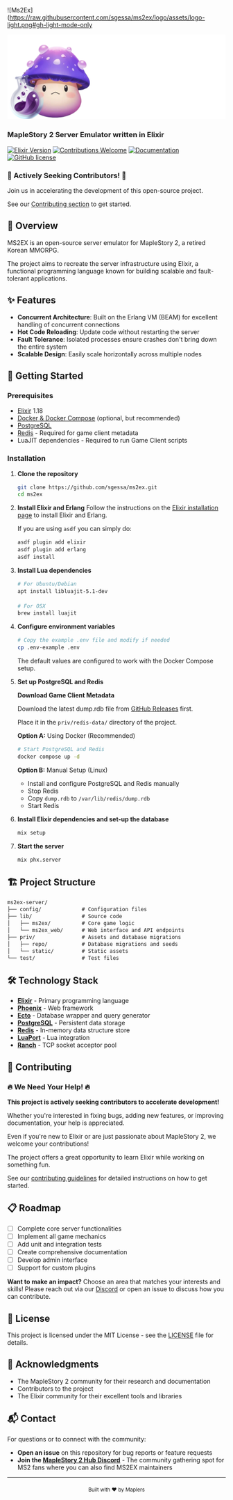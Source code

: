 ![Ms2Ex](https://raw.githubusercontent.com/sgessa/ms2ex/logo/assets/logo-light.png#gh-light-mode-only

![Ms2Ex](https://raw.githubusercontent.com/sgessa/ms2ex/logo/assets/logo-dark.png#gh-dark-mode-only)

### MapleStory 2 Server Emulator written in Elixir

[![Elixir Version](https://img.shields.io/badge/elixir-1.18-blueviolet.svg)](https://elixir-lang.org/)
[![Contributions Welcome](https://img.shields.io/badge/contributions-welcome-brightgreen.svg)](CONTRIBUTING.md)
[![Documentation](https://img.shields.io/badge/📚_documentation-online-brightgreen.svg)](https://sgessa.github.io/ms2ex)
[![GitHub license](https://img.shields.io/badge/license-MIT-blue.svg)](LICENSE)

### 🚀 Actively Seeking Contributors! 🚀

Join us in accelerating the development of this open-source project.

See our [Contributing section](#-contributing) to get started.

## 🌟 Overview

MS2EX is an open-source server emulator for MapleStory 2, a retired Korean MMORPG.

The project aims to recreate the server infrastructure using Elixir, a functional programming language known for building scalable and fault-tolerant applications.

## ✨ Features

- **Concurrent Architecture**: Built on the Erlang VM (BEAM) for excellent handling of concurrent connections
- **Hot Code Reloading**: Update code without restarting the server
- **Fault Tolerance**: Isolated processes ensure crashes don't bring down the entire system
- **Scalable Design**: Easily scale horizontally across multiple nodes

## 🚀 Getting Started

### Prerequisites

- [Elixir](https://elixir-lang.org/install.html) 1.18
- [Docker & Docker Compose](https://docs.docker.com/compose) (optional, but recommended)
- [PostgreSQL](https://www.postgresql.org/download)
- [Redis](https://redis.io/download) - Required for game client metadata
- LuaJIT dependencies - Required to run Game Client scripts

### Installation

1. **Clone the repository**
   ```bash
   git clone https://github.com/sgessa/ms2ex.git
   cd ms2ex
   ```

2. **Install Elixir and Erlang**
   Follow the instructions on the [Elixir installation page](https://elixir-lang.org/install.html) to install Elixir and Erlang.

   If you are using `asdf` you can simply do:

   ```bash
   asdf plugin add elixir
   asdf plugin add erlang
   asdf install
   ```

3. **Install Lua dependencies**
   ```bash
   # For Ubuntu/Debian
   apt install libluajit-5.1-dev

   # For OSX
   brew install luajit
   ```

4. **Configure environment variables**
   ```bash
   # Copy the example .env file and modify if needed
   cp .env-example .env
   ```
   The default values are configured to work with the Docker Compose setup.

5. **Set up PostgreSQL and Redis**

   **Download Game Client Metadata**

   Download the latest dump.rdb file from [GitHub Releases](https://github.com/sgessa/ms2ex/releases) first.

   Place it in the `priv/redis-data/` directory of the project.

   **Option A:** Using Docker (Recommended)
   ```bash
   # Start PostgreSQL and Redis
   docker compose up -d
   ```

   **Option B:** Manual Setup (Linux)
   - Install and configure PostgreSQL and Redis manually
   - Stop Redis
   - Copy `dump.rdb` to `/var/lib/redis/dump.rdb`
   - Start Redis

6. **Install Elixir dependencies and set-up the database**
   ```bash
   mix setup
   ```

7. **Start the server**
   ```bash
   mix phx.server
   ```

## 🏗 Project Structure

```text
ms2ex-server/
├── config/             # Configuration files
├── lib/                # Source code
│   ├── ms2ex/          # Core game logic
│   └── ms2ex_web/      # Web interface and API endpoints
├── priv/               # Assets and database migrations
│   ├── repo/           # Database migrations and seeds
│   └── static/         # Static assets
└── test/               # Test files
```

## 🛠 Technology Stack

- **[Elixir](https://elixir-lang.org/)** - Primary programming language
- **[Phoenix](https://www.phoenixframework.org/)** - Web framework
- **[Ecto](https://hexdocs.pm/ecto/Ecto.html)** - Database wrapper and query generator
- **[PostgreSQL](https://www.postgresql.org/)** - Persistent data storage
- **[Redis](https://redis.io/)** - In-memory data structure store
- **[LuaPort](https://hexdocs.pm/luaport/api-reference.html)** - Lua integration
- **[Ranch](https://ninenines.eu/docs/en/ranch/2.0/guide/)** - TCP socket acceptor pool

## 🤝 Contributing

### 🔥 We Need Your Help! 🔥

**This project is actively seeking contributors to accelerate development!**

Whether you're interested in fixing bugs, adding new features, or improving documentation, your help is appreciated.

Even if you're new to Elixir or are just passionate about MapleStory 2, we welcome your contributions!

The project offers a great opportunity to learn Elixir while working on something fun.

See our [contributing guidelines](CONTRIBUTING.md) for detailed instructions on how to get started.

## 📋 Roadmap

- [ ] Complete core server functionalities
- [ ] Implement all game mechanics
- [ ] Add unit and integration tests
- [ ] Create comprehensive documentation
- [ ] Develop admin interface
- [ ] Support for custom plugins

**Want to make an impact?** Choose an area that matches your interests and skills! Please reach out via our [Discord](https://discord.gg/P66m7cvdJp) or open an issue to discuss how you can contribute.

## 📜 License

This project is licensed under the MIT License - see the [LICENSE](LICENSE) file for details.

## 🙏 Acknowledgments

- The MapleStory 2 community for their research and documentation
- Contributors to the project
- The Elixir community for their excellent tools and libraries

## 📬 Contact

For questions or to connect with the community:

- **Open an issue** on this repository for bug reports or feature requests
- **Join the [MapleStory 2 Hub Discord](https://discord.gg/P66m7cvdJp)** - The community gathering spot for MS2 fans where you can also find MS2EX maintainers
---

<div align="center">
  <sub>Built with ❤️ by Maplers</sub>
</div>
